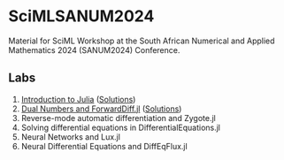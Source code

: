 # SciMLSANUM2024
Material for SciML Workshop at the South African Numerical and Applied Mathematics 2024 (SANUM2024) Conference.


## Labs

1. [Introduction to Julia](https://github.com/dlfivefifty/SciMLSANUM2024/blob/main/labs/lab1.ipynb) ([Solutions](https://github.com/dlfivefifty/SciMLSANUM2024/blob/main/labs/lab1s.ipynb))
2. [Dual Numbers and ForwardDiff.jl](https://github.com/dlfivefifty/SciMLSANUM2024/blob/main/labs/lab2.ipynb) ([Solutions](https://github.com/dlfivefifty/SciMLSANUM2024/blob/main/labs/lab2s.ipynb))
3. Reverse-mode automatic differentiation and Zygote.jl
4. Solving differential equations in DifferentialEquations.jl
5. Neural Networks and Lux.jl
6. Neural Differential Equations and DiffEqFlux.jl
